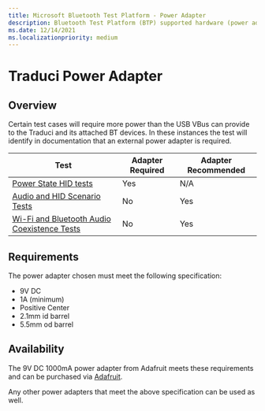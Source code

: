 ```yaml
---
title: Microsoft Bluetooth Test Platform - Power Adapter
description: Bluetooth Test Platform (BTP) supported hardware (power adapter).
ms.date: 12/14/2021
ms.localizationpriority: medium
---
```


# Traduci Power Adapter

## Overview

Certain test cases will require more power than the USB VBus can provide to the Traduci and its attached BT devices. In these instances the test will identify in documentation that an external power adapter is required.  

| Test | Adapter Required | Adapter Recommended |
| --- | --- | --- |
| [Power State HID tests](testing-BTP-tests-power-state-hid.md) | Yes | N/A |
| [Audio and HID Scenario Tests](testing-BTP-tests-audio-hid.md) | No | Yes |
| [Wi-Fi and Bluetooth Audio Coexistence Tests](testing-BTP-tests-wifi.md) | No | Yes |

## Requirements

The power adapter chosen must meet the following specification:

- 9V DC
- 1A (minimum)
- Positive Center
- 2.1mm id barrel
- 5.5mm od barrel

## Availability

The 9V DC 1000mA power adapter from Adafruit meets these requirements and can be purchased via [Adafruit](https://www.adafruit.com/product/63).

Any other power adapters that meet the above specification can be used as well.




